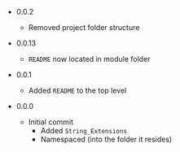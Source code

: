 * 0.0.2

	+ Removed project folder structure

* 0.0.13

	+ `README` now located in module folder

* 0.0.1

	+ Added `README` to the top level

* 0.0.0

	+ Initial commit
		+ Added `String_Extensions`
		+ Namespaced (into the folder it resides)